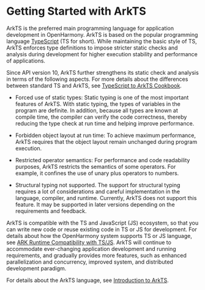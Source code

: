 # Getting Started with ArkTS


ArkTS is the preferred main programming language for application development in OpenHarmony. ArkTS is based on the popular programming language [TypeScript](https://www.typescriptlang.org/) (TS for short). While maintaining the basic style of TS, ArkTS enforces type definitions to impose stricter static checks and analysis during development for higher execution stability and performance of applications.


Since API version 10, ArkTS further strengthens its static check and analysis in terms of the following aspects. For more details about the differences between standard TS and ArkTS, see [TypeScript to ArkTS Cookbook](typescript-to-arkts-migration-guide.md).


- Forced use of static types: Static typing is one of the most important features of ArkTS. With static typing, the types of variables in the program are definite. In addition, because all types are known at compile time, the compiler can verify the code correctness, thereby reducing the type check at run time and helping improve performance.

- Forbidden object layout at run time: To achieve maximum performance, ArkTS requires that the object layout remain unchanged during program execution.

- Restricted operator semantics: For performance and code readability purposes, ArkTS restricts the semantics of some operators. For example, it confines the use of unary plus operators to numbers.

- Structural typing not supported. The support for structural typing requires a lot of considerations and careful implementation in the language, compiler, and runtime. Currently, ArkTS does not support this feature. It may be supported in later versions depending on the requirements and feedback.

ArkTS is compatible with the TS and JavaScript (JS) ecosystem, so that you can write new code or reuse existing code in TS or JS for development. For details about how the OpenHarmony system supports TS or JS language, see [ARK Runtime Compatibility with TS/JS](https://gitee.com/openharmony/docs/blob/master/en/application-dev/quick-start/arkts-migration-background.md#ark-runtime-compatibility-with-tsjs).
ArkTS will continue to accommodate ever-changing application development and running requirements, and gradually provides more features, such as enhanced parallelization and concurrency, improved system, and distributed development paradigm.

For details about the ArkTS language, see [Introduction to ArkTS](../arkts-utils/arkts-overview.md).
